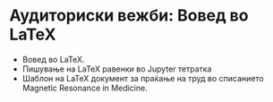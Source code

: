 # Аудиториски вежби: Вовед во LaTeX


- Вовед во  LaTeX.
- Пишување на LaTeX равенки во Jupyter тетратка
- Шаблон на LaTeX документ за праќање на труд во списанието Magnetic Resonance in Medicine.